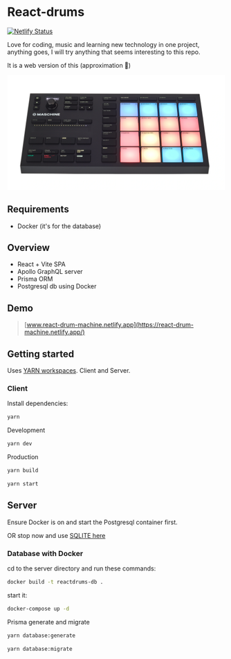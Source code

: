 # React-drums

[![Netlify Status](https://api.netlify.com/api/v1/badges/b1e813fa-c4ab-404f-b0a2-002f87f6e8bd/deploy-status)](https://app.netlify.com/sites/react-drum-machine/deploys)

Love for coding, music and learning new technology in one project, anything goes, I will try anything that seems interesting to this repo.

It is a web version of this (approximation 🥁)

![photo](.github/workflows/machinemicro.png)

## Requirements

- Docker (it's for the database)

## Overview

- React + Vite SPA
- Apollo GraphQL server
- Prisma ORM
- Postgresql db using Docker

## Demo

> [www.react-drum-machine.netlify.app](https://react-drum-machine.netlify.app/)

## Getting started

Uses [YARN workspaces](https://yarnpkg.com/features/workspaces). Client and Server.

### Client

Install dependencies:

```bash
yarn
```

Development

```bash
yarn dev
```

Production

```bash
yarn build
```

```bash
yarn start
```

## Server

Ensure Docker is on and start the Postgresql container first.

OR stop now and use [SQLITE here](https://www.prisma.io/docs/orm/overview/databases/sqlite)

### Database with Docker

cd to the server directory and run these commands:

```bash
docker build -t reactdrums-db .
```

start it:

```bash
docker-compose up -d
```

Prisma generate and migrate

```bash
yarn database:generate
```

```bash
yarn database:migrate
```
